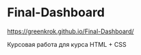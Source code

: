 # Final-Dashboard
https://greenkrok.github.io/Final-Dashboard/

Курсовая работа для курса HTML + CSS
